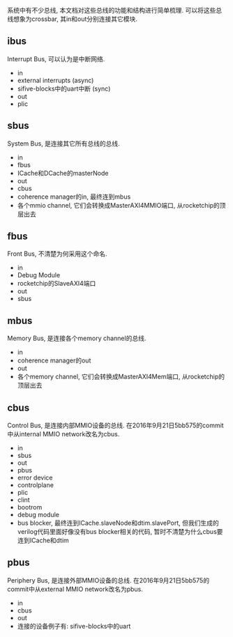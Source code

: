 
系统中有不少总线, 本文档对这些总线的功能和结构进行简单梳理.
可以将这些总线想象为crossbar, 其in和out分别连接其它模块.

## ibus

Interrupt Bus, 可以认为是中断网络.
* in
 * external interrupts (async)
 * sifive-blocks中的uart中断 (sync)
* out
 * plic

## sbus

System Bus, 是连接其它所有总线的总线.
* in
 * fbus
 * ICache和DCache的masterNode
* out
 * cbus
 * coherence manager的in, 最终连到mbus
 * 各个mmio channel, 它们会转换成MasterAXI4MMIO端口, 从rocketchip的顶层出去

## fbus

Front Bus, 不清楚为何采用这个命名.
* in
 * Debug Module
 * rocketchip的SlaveAXI4端口
* out
 * sbus

## mbus

Memory Bus, 是连接各个memory channel的总线.
* in
 * coherence manager的out
* out
 * 各个memory channel, 它们会转换成MasterAXI4Mem端口, 从rocketchip的顶层出去

## cbus

Control Bus, 是连接内部MMIO设备的总线.
在2016年9月21日5bb575的commit中从internal MMIO network改名为cbus.
* in
 * sbus
* out
 * pbus
 * error device
 * controlplane
 * plic
 * clint
 * bootrom
 * debug module
 * bus blocker, 最终连到ICache.slaveNode和dtim.slavePort, 但我们生成的verilog代码里面好像没有bus blocker相关的代码, 暂时不清楚为什么cbus要连到ICache和dtim

## pbus

Periphery Bus, 是连接外部MMIO设备的总线.
在2016年9月21日5bb575的commit中从external MMIO network改名为pbus.
* in
 * cbus
* out
 * 连接的设备例子有: sifive-blocks中的uart
